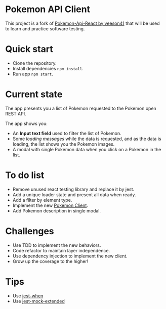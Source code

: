 # Pokemon API Client

This project is a fork of [Pokemon-Api-React by veeson41](https://github.com/veeson41/Pokemon-Api-React) that will be used to learn and practice software testing.

# Quick start

- Clone the repository.
- Install dependencies `npm install`.
- Run app `npm start`.

# Current state

The app presents you a list of Pokemon requested to the Pokemon open REST API.

The app shows you:

- An **Input text field** used to filter the list of Pokemon.
- Some *loading messages* while the data is requested, and as the data is loading, the list shows you the Pokemon images.
- A modal with single Pokemon data when you click on a Pokemon in the list.

# To do list

- Remove unused react testing library and replace it by jest.
- Add a unique loader state and present all data when ready.
- Add a filter by element type.
- Implement the new [Pokemon Client](https://github.com/PokeAPI/pokeapi-js-wrapper).
- Add Pokemon description in single modal.

# Challenges

- Use TDD to implement the new behaviors.
- Code refactor to maintain layer independence.
- Use dependency injection to implement the new client.
- Grow up the coverage to the higher!

# Tips

- Use [jest-when](https://www.npmjs.com/package/jest-when)
- Use [jest-mock-extended](https://www.npmjs.com/package/jest-mock-extended)
